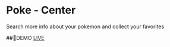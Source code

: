 
# Poke - Center 
Search more info about your pokemon and collect your favorites

##🚀DEMO
[LIVE](https://adamangg.github.io/Poke-Center/)



